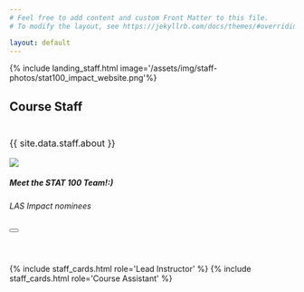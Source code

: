 ```yaml
---
# Feel free to add content and custom Front Matter to this file.
# To modify the layout, see https://jekyllrb.com/docs/themes/#overriding-theme-defaults

layout: default
---
```

{% include landing_staff.html image='/assets/img/staff-photos/stat100_impact_website.png'%}
<!-- {% include landing_small.html title='About Us' %} -->

<div id="about" class="offset" style="margin-top: 5px;">
  <div class="bg-light py-4">
    <div class="container py-4">
      <div class="col-12 text-center">
        <div class="text-center" style="margin-bottom: 3em;">
          <h2 class="display-5 font-weight-light">Course Staff</h2>
        </div>
        <p class="lead text-left" style="font-size: 1.15em;">{{ site.data.staff.about }}</p>
      </div>
      <div class="row text-center">
        <div class="col-xl-12 col-sm-12 mb-5">
          <div class="staff-card bg-white rounded shadow-sm py-5 px-4"><a href="{{ site.data.info.rickroll }}"><img src="{{ site.baseurl }}/assets/img/staff-photos/stat100_impact_website.png" onerror="this.src='{{ site.baseurl }}/assets/img/staff-photos/blank_profile.png';" class="img-fluid mb-3 img-thumbnail shadow-sm"></a>
            <h5 class="mb-0">Meet the STAT 100 Team!:)</h5>
            <h6 class="mb-0">LAS Impact nominees</h6>
            <div class="feature">
              <button type="button" class="btn" data-toggle="collapse" data-target=""><i class="fas fa-chevron-circle-down fa-2x"></i></button>
              <div id="" class="collapse">
                <p style="padding-top: 2em;"></p>
              </div>
            </div>
          </div>
        </div>
        {% include staff_cards.html role='Lead Instructor' %}
        {% include staff_cards.html role='Course Assistant' %}
      </div>
    </div>
  </div>
</div>
